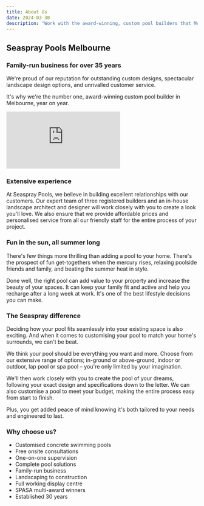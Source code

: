 ```yaml
---
title: About Us
date: 2024-03-30
description: "Work with the award-winning, custom pool builders that Melbourne families love."
---
```


## Seaspray Pools Melbourne

### Family-run business for over 35 years

We're proud of our reputation for outstanding custom designs, spectacular landscape design options, and unrivalled customer service.

It's why we're the number one, award-winning custom pool builder in Melbourne, year on year.

<div class='embed-container'><iframe src='https://www.youtube.com/embed/Zqd9GqAiJzo?si=rXxCk1_Zt02EOCCa' frameborder='0' allowfullscreen></iframe></div>

### Extensive experience

At Seaspray Pools, we believe in building excellent relationships with our customers. Our expert team of three registered builders and an in-house landscape architect and designer will work closely with you to create a look you'll love. We also ensure that we provide affordable prices and personalised service from all our friendly staff for the entire process of your project.

### Fun in the sun, all summer long

There's few things more thrilling than adding a pool to your home. There's the prospect of fun get-togethers when the mercury rises, relaxing poolside friends and family, and beating the summer heat in style.

Done well, the right pool can add value to your property and increase the beauty of your spaces. It can keep your family fit and active and help you recharge after a long week at work. It's one of the best lifestyle decisions you can make.

### The Seaspray difference

Deciding how your pool fits seamlessly into your existing space is also exciting. And when it comes to customising your pool to match your home's surrounds, we can't be beat.

We think your pool should be everything you want and more. Choose from our extensive range of options; in-ground or above-ground, indoor or outdoor, lap pool or spa pool – you're only limited by your imagination.

We'll then work closely with you to create the pool of your dreams, following your exact design and specifications down to the letter. We can also customise a pool to meet your budget, making the entire process easy from start to finish.

Plus, you get added peace of mind knowing it's both tailored to your needs and engineered to last.

### Why choose us?

- Customised concrete swimming pools
- Free onsite consultations
- One-on-one supervision
- Complete pool solutions
- Family-run business
- Landscaping to construction
- Full working display centre
- SPASA multi-award winners
- Established 30 years
